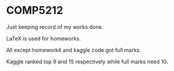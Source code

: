 # COMP5212
Just keeping record of my works done. 

LaTeX is used for homeworks.

All except homework4 and kaggle code got full marks.

Kaggle ranked top 9 and 15 respectively while full marks need 10.
